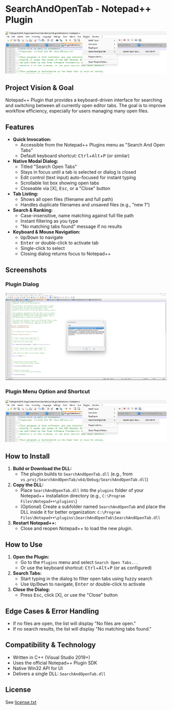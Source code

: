 # SearchAndOpenTab - Notepad++ Plugin

![Plugin Menu Option and Shortcut](imgs/PluginMenuOptionAndShortcut.png)

## Project Vision & Goal
Notepad++ Plugin that provides a keyboard-driven interface for searching and switching between all currently open editor tabs. The goal is to improve workflow efficiency, especially for users managing many open files.

## Features
- **Quick Invocation:**
  - Accessible from the Notepad++ Plugins menu as "Search And Open Tabs"
  - Default keyboard shortcut: <kbd>Ctrl</kbd>+<kbd>Alt</kbd>+<kbd>P</kbd> (or similar)
- **Native Modal Dialog:**
  - Titled "Search Open Tabs"
  - Stays in focus until a tab is selected or dialog is closed
  - Edit control (text input) auto-focused for instant typing
  - Scrollable list box showing open tabs
  - Closeable via [X], <kbd>Esc</kbd>, or a "Close" button
- **Tab Listing:**
  - Shows all open files (filename and full path)
  - Handles duplicate filenames and unsaved files (e.g., "new 1")
- **Search & Ranking:**
  - Case-insensitive, name matching against full file path
  - Instant filtering as you type
  - "No matching tabs found" message if no results
- **Keyboard & Mouse Navigation:**
  - <kbd>Up</kbd>/<kbd>Down</kbd> to navigate
  - <kbd>Enter</kbd> or double-click to activate tab
  - Single-click to select
  - Closing dialog returns focus to Notepad++

## Screenshots

### Plugin Dialog
![Plugin Dialog](imgs/PluginDialog.png)

### Plugin Menu Option and Shortcut
![Plugin Menu Option and Shortcut](imgs/PluginMenuOptionAndShortcut.png)

## How to Install
1. **Build or Download the DLL:**
   - The plugin builds to `SearchAndOpenTab.dll` (e.g., from `vs.proj/SearchAndOpenTab/x64/Debug/SearchAndOpenTab.dll`)
2. **Copy the DLL:**
   - Place `SearchAndOpenTab.dll` into the `plugins` folder of your Notepad++ installation directory (e.g., `C:\Program Files\Notepad++\plugins\`)
   - (Optional) Create a subfolder named `SearchAndOpenTab` and place the DLL inside it for better organization: `C:\Program Files\Notepad++\plugins\SearchAndOpenTab\SearchAndOpenTab.dll`
3. **Restart Notepad++:**
   - Close and reopen Notepad++ to load the new plugin.

## How to Use
1. **Open the Plugin:**
   - Go to the `Plugins` menu and select `Search Open Tabs...`
   - Or use the keyboard shortcut: <kbd>Ctrl</kbd>+<kbd>Alt</kbd>+<kbd>P</kbd> (or as configured)
2. **Search Tabs:**
   - Start typing in the dialog to filter open tabs using fuzzy search
   - Use <kbd>Up</kbd>/<kbd>Down</kbd> to navigate, <kbd>Enter</kbd> or double-click to activate
3. **Close the Dialog:**
   - Press <kbd>Esc</kbd>, click [X], or use the "Close" button

## Edge Cases & Error Handling
- If no files are open, the list will display "No files are open."
- If no search results, the list will display "No matching tabs found."

## Compatibility & Technology
- Written in C++ (Visual Studio 2019+)
- Uses the official Notepad++ Plugin SDK
- Native Win32 API for UI
- Delivers a single DLL: `SearchAndOpenTab.dll`

## License
See [license.txt](license.txt)